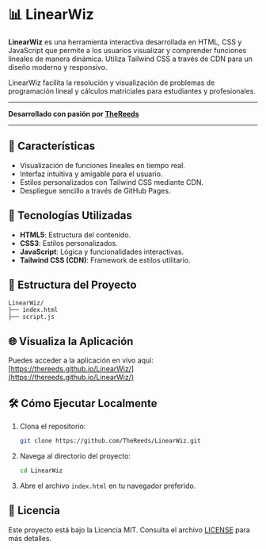 # 📊 LinearWiz

**LinearWiz** es una herramienta interactiva desarrollada en HTML, CSS y JavaScript que permite a los usuarios visualizar y comprender funciones lineales de manera dinámica. Utiliza Tailwind CSS a través de CDN para un diseño moderno y responsivo.

LinearWiz facilita la resolución y visualización de problemas de programación lineal y cálculos matriciales para estudiantes y profesionales.

---

**Desarrollado con pasión por [TheReeds](https://github.com/TheReeds)**

---

## 🚀 Características

* Visualización de funciones lineales en tiempo real.
* Interfaz intuitiva y amigable para el usuario.
* Estilos personalizados con Tailwind CSS mediante CDN.
* Despliegue sencillo a través de GitHub Pages.

## 🔧 Tecnologías Utilizadas

* **HTML5**: Estructura del contenido.
* **CSS3**: Estilos personalizados.
* **JavaScript**: Lógica y funcionalidades interactivas.
* **Tailwind CSS (CDN)**: Framework de estilos utilitario.

## 📁 Estructura del Proyecto

```
LinearWiz/
├── index.html
├── script.js
```

## 🌐 Visualiza la Aplicación

Puedes acceder a la aplicación en vivo aquí:
[https://thereeds.github.io/LinearWiz/](https://thereeds.github.io/LinearWiz/)

## 🛠️ Cómo Ejecutar Localmente

1. Clona el repositorio:

   ```bash
   git clone https://github.com/TheReeds/LinearWiz.git
   ```

2. Navega al directorio del proyecto:

   ```bash
   cd LinearWiz
   ```

3. Abre el archivo `index.html` en tu navegador preferido.

## 📄 Licencia

Este proyecto está bajo la Licencia MIT. Consulta el archivo [LICENSE](LICENSE) para más detalles.
